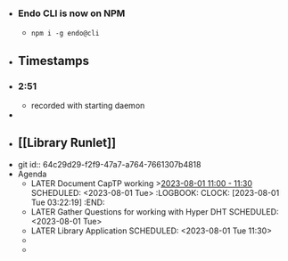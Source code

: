 - ### Endo CLI is now on NPM
	- `npm i -g endo@cli`
- ## Timestamps
- ### 2:51
	- recorded with starting daemon
-
- ## [[Library Runlet]]
- git
  id:: 64c29d29-f2f9-47a7-a764-7661307b4818
- Agenda
	- LATER Document CapTP working >[2023-08-01 11:00 - 11:30](#agenda://?start=1690902000736&end=1690903800736&allDay=false)
	  SCHEDULED: <2023-08-01 Tue>
	  :LOGBOOK:
	  CLOCK: [2023-08-01 Tue 03:22:19]
	  :END:
	- LATER Gather Questions for working with Hyper DHT
	  SCHEDULED: <2023-08-01 Tue>
	- LATER Library Application
	  SCHEDULED: <2023-08-01 Tue 11:30>
	-
	-